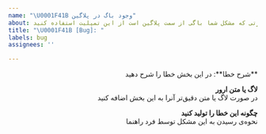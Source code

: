 ```yaml
---
name: "\U0001F41B وجود باگ در پلاگین"
about: در صورتی که مشکل شما باگی از سمت پلاگین است از این تمپلیت استفاده کنید
title: "\U0001F41B [Bug]: "
labels: bug
assignees: ''

---
```


<div dir='rtl'>
**شرح خطا**:  
در این بخش خطا را شرح دهید


**لاگ یا متن ارور**  
در صورت لاگ یا متن دقیق‌تر آنرا به این بخش اضافه کنید



**چگونه این خطا را تولید کنید**  
نحوه‌ی رسیدن به این مشکل توسط فرد راهنما



</div>
